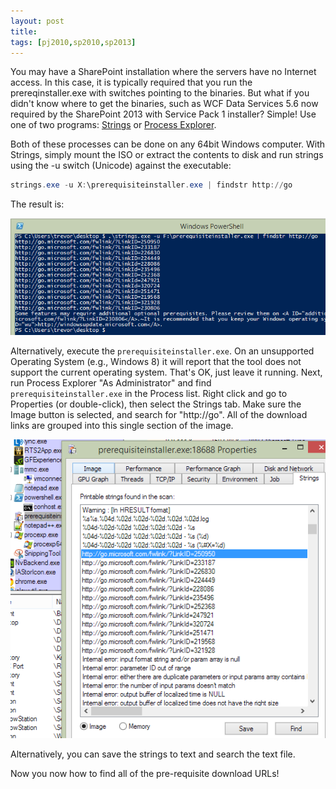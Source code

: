 ```yaml
---
layout: post
title: 
tags: [pj2010,sp2010,sp2013]
---
```


You may have a SharePoint installation where the servers have no Internet access. In this case, it is typically required that you run the prereqinstaller.exe with switches pointing to the binaries. But what if you didn't know where to get the binaries, such as WCF Data Services 5.6 now required by the SharePoint 2013 with Service Pack 1 installer? Simple! Use one of two programs: [Strings](http://technet.microsoft.com/en-us/sysinternals/bb897439) or [Process Explorer](http://technet.microsoft.com/en-us/sysinternals/bb896653).

Both of these processes can be done on any 64bit Windows computer. With Strings, simply mount the ISO or extract the contents to disk and run strings using the -u switch (Unicode) against the executable:

```powershell
strings.exe -u X:\prerequisiteinstaller.exe | findstr http://go
```

The result is:

![strings](/assets/images/2014/03/strings.png)

Alternatively, execute the `prerequisiteinstaller.exe`. On an unsupported Operating System (e.g., Windows 8) it will report that the tool does not support the current operating system. That's OK, just leave it running. Next, run Process Explorer "As Administrator" and find `prerequisiteinstaller.exe` in the Process list. Right click and go to Properties (or double-click), then select the Strings tab. Make sure the Image button is selected, and search for "http://go". All of the download links are grouped into this single section of the image.

![psexplorer](/assets/images/2014/03/psexplorer.png)

Alternatively, you can save the strings to text and search the text file.

Now you now how to find all of the pre-requisite download URLs!